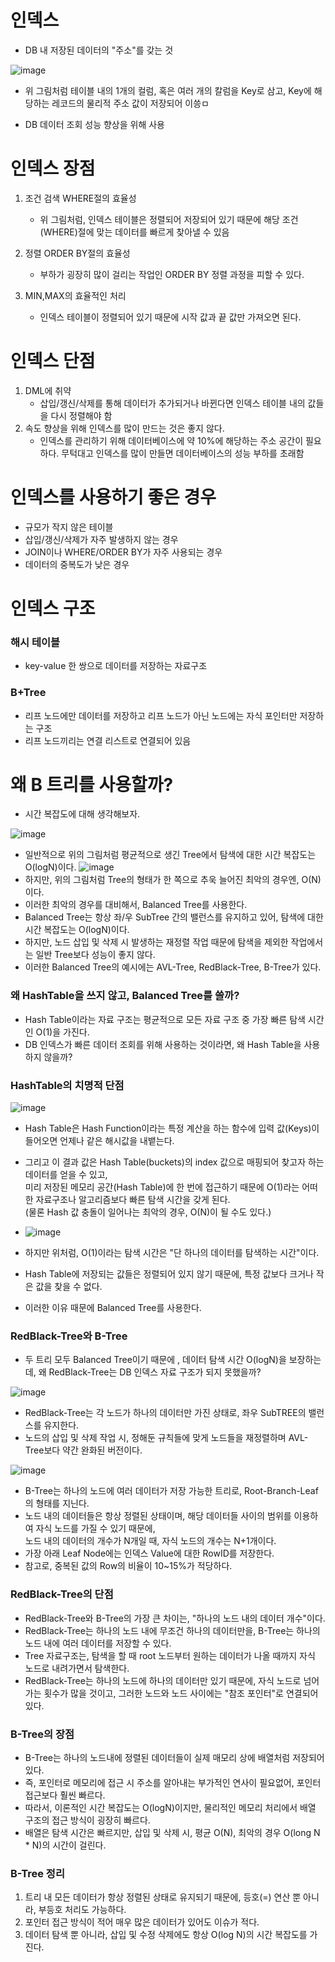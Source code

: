 <h1> 인덱스 </h1>

- DB 내 저장된 데이터의 "주소"를 갖는 것

![image](https://user-images.githubusercontent.com/62228401/213964304-b0b60ca6-0265-40f1-a3a2-63900c94f4b4.png)
- 위 그림처럼 테이블 내의 1개의 컬럼, 혹은 여러 개의 칼럼을 Key로 삼고, Key에 해당하는 레코드의 물리적 주소 값이 저장되어 이씅ㅁ

- DB 데이터 조회 성능 향상을 위해 사용

<h1> 인덱스 장점 </h1>

1. 조건 검색 WHERE절의 효율성
    - 위 그림처럼, 인덱스 테이블은 정렬되어 저장되어 있기 때문에 해당 조건(WHERE)절에 맞는 데이터를 빠르게 찾아낼 수 있음

2. 정렬 ORDER BY절의 효율성
    - 부하가 굉장히 많이 걸리는 작업인 ORDER BY 정렬 과정을 피할 수 있다.

3. MIN,MAX의 효율적인 처리
    - 인덱스 테이블이 정렬되어 있기 때문에 시작 값과 끝 값만 가져오면 된다.

<h1> 인덱스 단점 </h1>

1. DML에 취약
    - 삽입/갱신/삭제를 통해 데이터가 추가되거나 바뀐다면 인덱스 테이블 내의 값들을 다시 정렬해야 함
2. 속도 향상을 위해 인덱스를 많이 만드는 것은 좋지 않다.
    - 인덱스를 관리하기 위해 데이터베이스에 약 10%에 해당하는 주소 공간이 필요하다. 무턱대고 인덱스를 많이 만들면 데이터베이스의 성능 부하를 초래함

<h1> 인덱스를 사용하기 좋은 경우 </h1>

- 규모가 작지 않은 테이블
- 삽입/갱신/삭제가 자주 발생하지 않는 경우
- JOIN이나 WHERE/ORDER BY가 자주 사용되는 경우
- 데이터의 중복도가 낮은 경우

<h1> 인덱스 구조 </h1>

<h3> 해시 테이블 </h3>

- key-value 한 쌍으로 데이터를 저장하는 자료구조

<h3> B+Tree </h3>

- 리프 노드에만 데이터를 저장하고 리프 노드가 아닌 노드에는 자식 포인터만 저장하는 구조
- 리프 노드끼리는 연결 리스트로 연결되어 있음



<h1> 왜 B 트리를 사용할까? </h1>

- 시간 복잡도에 대해 생각해보자.

![image](https://user-images.githubusercontent.com/62228401/213968336-4d554e6b-5700-4e87-b585-445636eace21.png)

- 일반적으로 위의 그림처럼 평균적으로 생긴 Tree에서 탐색에 대한 시간 복잡도는 O(logN)이다.
![image](https://user-images.githubusercontent.com/62228401/213968400-718facb9-66fb-451f-95e1-dde47fd68238.png)
- 하지만, 위의 그림처럼 Tree의 형태가 한 쪽으로 추욱 늘어진 최악의 경우엔, O(N)이다.
- 이러한 최악의 경우를 대비해서, Balanced Tree를 사용한다.
- Balanced Tree는 항상 좌/우 SubTree 간의 밸런스를 유지하고 있어, 탐색에 대한 시간 복잡도는 O(logN)이다.
- 하지만, 노드 삽입 및 삭제 시 발생하는 재정렬 작업 때문에 탐색을 제외한 작업에서는 일반 Tree보다 성능이 좋지 않다.
- 이러한 Balanced Tree의 예시에는 AVL-Tree, RedBlack-Tree, B-Tree가 있다.


<h3> 왜 HashTable을 쓰지 않고, Balanced Tree를 쓸까? </h3>

- Hash Table이라는 자료 구조는 평균적으로 모든 자료 구조 중 가장 빠른 탐색 시간인 O(1)을 가진다.
- DB 인덱스가 빠른 데이터 조회를 위해 사용하는 것이라면, 왜 Hash Table을 사용하지 않을까?

<h3> HashTable의 치명적 단점 </h3>

![image](https://user-images.githubusercontent.com/62228401/213969681-684a6cfd-73f6-437a-89bb-7c27ff1619a0.png)

- Hash Table은 Hash Function이라는 특정 계산을 하는 함수에 입력 값(Keys)이 들어오면 언제나 같은 해시값을 내뱉는다.
- 그리고 이 결과 값은 Hash Table(buckets)의 index 값으로 매핑되어 찾고자 하는 데이터를 얻을 수 있고, <br />
   미리 저장된 메모리 공간(Hash Table)에 한 번에 접근하기 때문에 O(1)라는 어떠한 자료구조나 알고리즘보다 빠른 탐색 시간을 갖게 된다.<br />
   (물론 Hash 값 충돌이 일어나는 최악의 경우, O(N)이 될 수도 있다.)

- ![image](https://user-images.githubusercontent.com/62228401/213970019-e8f7c094-6671-4292-9c07-0df87b84dde9.png)

- 하지만 위처럼, O(1)이라는 탐색 시간은 "단 하나의 데이터를 탐색하는 시간"이다.
- Hash Table에 저장되는 값들은 정렬되어 있지 않기 때문에, 특정 값보다 크거나 작은 값을 찾을 수 없다.
- 이러한 이유 때문에 Balanced Tree를 사용한다.

<h3> RedBlack-Tree와 B-Tree </h3>

- 두 트리 모두 Balanced Tree이기 때문에 , 데이터 탐색 시간 O(logN)을 보장하는데, 왜 RedBlack-Tree는 DB 인덱스 자료 구조가 되지 못했을까?

![image](https://user-images.githubusercontent.com/62228401/213970353-38927139-1397-49a8-95f3-a9bfd08bc680.png)

- RedBlack-Tree는 각 노드가 하나의 데이터만 가진 상태로, 좌우 SubTREE의 밸런스를 유지한다.
- 노드의 삽입 및 삭제 작업 시, 정해둔 규칙들에 맞게 노드들을 재정렬하며 AVL-Tree보다 약간 완화된 버전이다.

![image](https://user-images.githubusercontent.com/62228401/213970465-f58a2f6e-34e1-47bf-9e30-4a228c66952b.png)

- B-Tree는 하나의 노드에 여러 데이터가 저장 가능한 트리로, Root-Branch-Leaf의 형태를 지닌다.
- 노드 내의 데이터들은 항상 정렬된 상태이며, 해당 데이터들 사이의 범위를 이용하여 자식 노드를 가질 수 있기 때문에, <br />
  노드 내의 데이터의 개수가 N개일 때, 자식 노드의 개수는 N+1개이다.
- 가장 아래 Leaf Node에는 인덱스 Value에 대한 RowID를 저장한다.
- 참고로, 중복된 값의 Row의 비율이 10~15%가 적당하다.

<h3> RedBlack-Tree의 단점 </h3>

- RedBlack-Tree와 B-Tree의 가장 큰 차이는, "하나의 노드 내의 데이터 개수"이다.
- RedBlack-Tree는 하나의 노드 내에 무조건 하나의 데이터만을, B-Tree는 하나의 노드 내에 여러 데이터를 저장할 수 있다.
- Tree 자료구조는, 탐색을 할 때 root 노드부터 원하는 데이터가 나올 때까지 자식 노드로 내려가면서 탐색한다.
- RedBlack-Tree는 하나의 노드에 하나의 데이터만 있기 때문에, 자식 노드로 넘어가는 횟수가 많을 것이고, 그러한 노드와 노드 사이에는 "참조 포인터"로 연결되어 있다.

<h3> B-Tree의 장점 </h3>

- B-Tree는 하나의 노드내에 정렬된 데이터들이 실제 매모리 상에 배열처럼 저장되어 있다.
- 즉, 포인터로 메모리에 접근 시 주소를 알아내는 부가적인 연사이 필요없어, 포인터 접근보다 훨씬 빠르다.
- 따라서, 이론적인 시간 복잡도는 O(logN)이지만, 물리적인 메모리 처리에서 배열 구조의 접근 방식이 굉장히 빠르다.
- 배열은 탐색 시간은 빠르지만, 삽입 및 삭제 시, 평균 O(N), 최악의 경우 O(long N * N)의 시간이 걸린다.


<h3> B-Tree 정리 </h3>

1. 트리 내 모든 데이터가 항상 정렬된 상태로 유지되기 때문에, 등호(=) 연산 뿐 아니라, 부등호 처리도 가능하다.
2. 포인터 접근 방식이 적어 매우 많은 데이터가 있어도 이슈가 적다.
3. 데이터 탐색 뿐 아니라, 삽입 및 수정 삭제에도 항상 O(log N)의 시간 복잡도를 가진다.
